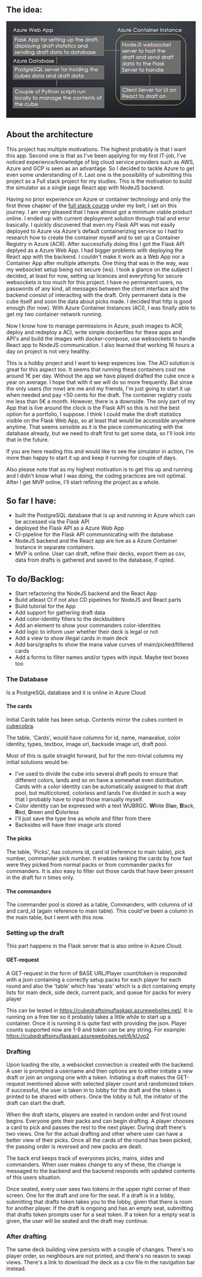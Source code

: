 ## The idea:

![](https://github.com/EeroAnt/CubeDraftSimulator/blob/main/Documentation/Architecture.PNG)

## About the architecture
This project has multiple motivations. The highest probably is that I want this app. Second one is that as I've been applying for my first IT-job, I've noticed experience/knowledge of big cloud service providers such as AWS, Azure and GCP is seen as an advantage. So I decided to tackle Azure to get even some understanding of it. Last one is the possibility of submitting this project as a Full stack project for my studies. This is the motivation to build the simulator as a single page React app with NodeJS backend.

Having no prior experience on Azure or container technology and only the first three chapter of the [full stack course](https://fullstackopen.com) under my belt, I set on this journey. I am very pleased that I have almost got a minimum viable product online. I ended up with current deployment solution through trial and error basically. I quickly discovered that even my Flask API was not easily deployed to Azure via Azure's default containerizing service so I had to research how to create the container myself and to set up a Container Registry in Azure (ACR). After successfully doing this I got the Flask API deplyed as a Azure Web App. I had bigger problems with deploying the React app with the backend. I couldn't make it work as a Web App nor a Container App after multiple attempts. One thing that was in the way, was my websocket setup being not secure (ws). I took a glance on the subject I decided, at least for now, setting up licences and everything for secure websockets is too much for this project. I have no permanent users, no passwords of any kind, all messages between the client interface and the backend consist of interacting with the draft. Only permanent data is the cube itself and soon the data about picks made. I decided that http is good enough (for now). With Azure Container Instances (ACI), I was finally able to get my two container network running.

Now I know how to manage permissions in Azure, push images to ACR, deploy and redeploy a ACI, write simple dockerfiles for these apps and API's and build the images with docker-compose, use websockets to handle React app to NodeJS communication. I also learned that working 16 hours a day on project is not very healthy.

This is a hobby project and I want to keep expences low. The ACI solution is great for this aspect too. It seems that running these containers cost me around 1€ per day. Without the app we have played drafted the cube once a year on average. I hope that with it we will do so more frequently. But sinse the only users (for now) are me and my friends, I'm just going to start it up when needed and pay <50 cents for the draft. The container registry costs me less than 5€ a month. However, there is a downside. The only part of my App that is live around the clock is the Flask API so this is not the best option for a portfolio, I suppose. I think I could make the draft statistics visible on the Flask Web App, so at least that would be accessible anywhere anytime. That seems sensible as it is the piece communicating with the database already, but we need to draft first to get some data, so I'll look into that in the future.

If you are here reading this and would like to see the simulator in action, I'm more than happy to start it up and keep it running for couple of days.

Also please note that as my highest motivation is to get this up and running and I didn't know what I was doing, the coding practices are not optimal. After I get MVP online, I'll start refining the project as a whole.

## So far I have:
 - built the PostgreSQL database that is up and running in Azure which can be accessed via the Flask API
 - deployed the Flask API as a Azure Web App
 - CI-pipeline for the Flask API communnicating with the database
 - NodeJS backend and the React app are live as a Azure Container Instance in separate containers.
 - MVP is online. User can draft, refine their decks, export them as csv, data from drafts is gathered and saved to the database, if opted.

## To do/Backlog:
 - Start refactoring the NodeJS backend and the React App
 - Build atleast CI if not also CD pipelines for NodeJS and React parts
 - Build tutorial for the App
 - Add support for gathering draft data
 - Add color-identity filters to the deckbuilders
 - Add an element to show your commanders color-identities
 - Add logic to inform user whether their deck is legal or not
 - Add a view to show illegal cards in main deck
 - Add bars/graphs to show the mana value curves of main/picked/filtered cards
 - Add a forms to filter names and/or types with input. Maybe text boxes too

### The Database
Is a PostgreSQL database and it is online in Azure Cloud

#### The cards
Initial Cards table has been setup. Contents mirror the cubes content in [cubecobra](https://cubecobra.com/cube/overview/58otz).

The table, 'Cards', would have columns for id, name, manavalue, color identity, types, textbox, image url, backside image url, draft pool.

Most of this is quite straight forward, but for the non-trivial columns my initial solutions would be:
 - I've used to divide the cube into several draft pools to ensure that different colors, lands and so on have a somewhat even distribution. Cards with a color identity can be automatically assigned to that draft pool, but multicolored, colorless and lands I've divided in such a way that I probably have to input those manually myself.
 - Color identity can be expressed with a text WUBRGC. **W**hite Bl**u**e, **B**lack, **R**ed, **G**reen and **C**olorless
 - I'll just save the type line as whole and filter from there
 - Backsides will have their image urls stored

#### The picks
The table, 'Picks', has columns id, card id (reference to main table), pick number, commander pick number. It enables ranking the cards by how fast were they picked from normal packs or from commander packs for commanders. It is also easy to filter out those cards that have been present in the draft for n times only.

#### The commanders
The commander pool is stored as a table, Commanders, with columns of id and card_id (again reference to main table). This could've been a column in the main table, but I went with this now.

### Setting up the draft
This part happens in the Flask server that is also online in Azure Cloud.

#### GET-request
A GET-request in the form of BASE URL/Player count/token is responded with a json containing a correctly setup packs for each player for each round and also the 'table' which has 'seats' which is a dict containing empty lists for main deck, side deck, current pack, and queue for packs for every player 

This can be tested in https://cubedraftsimuflaskapi.azurewebsites.net/. It is running on a free tier so it probably takes a little while to start up a container. Once it is running it is quite fast with providing the json. Player counts supported now are 1-9 and token can be any string. For example: https://cubedraftsimuflaskapi.azurewebsites.net/6/kUvq2

### Drafting
Upon loading the site, a websocket connection is created with the backend. A user is prompted a username and then options are to either initiate a new draft or join an ongoing one with a token. Initiating a draft makes the GET-request mentioned above with selected player count and randomized token. If successful, the user is taken in to lobby for the draft and the token is printed to be shared with others. Once the lobby is full, the initiator of the draft can start the draft.

When the draft starts, players are seated in random order and first round begins. Everyone gets their packs and can begin drafting. A player chooses a card to pick and passes the rest to the next player. During draft there's two views. One for the actual drafting and other where user can have a better view of their picks. Once all the cards of the round has been picked, the passing order is reversed and new packs are dealt.

The back end keeps track of everyones picks, mains, sides and commanders. When user makes change to any of these, the change is messaged to the backend and the backend responds with updated contents of this users situation.

Once seated, every user sees two tokens in the upper right corner of their screen. One for the draft and one for the seat. If a draft is in a lobby, submitting that drafts token takes you to the lobby, given that there is room for another player. If the draft is ongoing and has an empty seat, submitting that drafts token prompts user for a seat token. If a token for a empty seat is given, the user will be seated and the draft may continue.

### After drafting
The same deck building view persists with a couple of changes. There's no player order, so neighbours are not printed, and there's no reason to swap views. There's a link to download the deck as a csv file in the navigation bar instead.
